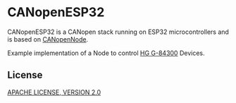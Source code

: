 # CANopenESP32

CANopenESP32 is a CANopen stack running on ESP32 microcontrollers and is based on [CANopenNode](https://github.com/CANopenNode/CANopenNode).

Example implementation of a Node to control [HG G-84300](https://www.goetting-agv.com/components/84300) Devices.

## License
[APACHE LICENSE, VERSION 2.0](https://www.apache.org/licenses/LICENSE-2.0)
